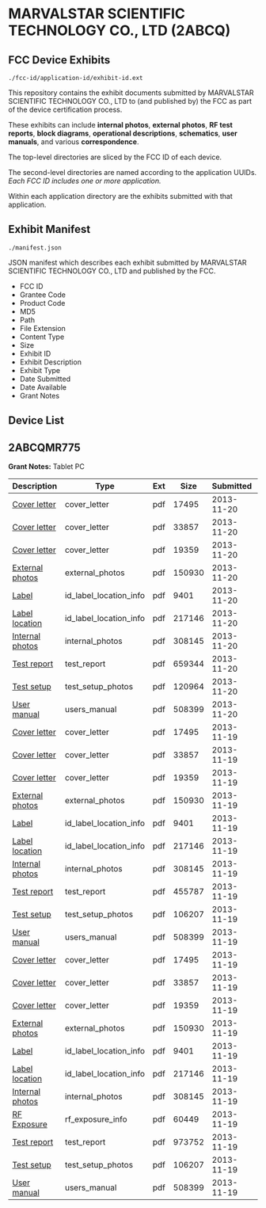 # MARVALSTAR SCIENTIFIC TECHNOLOGY CO., LTD (2ABCQ)
## FCC Device Exhibits

```
./fcc-id/application-id/exhibit-id.ext
```

This repository contains the exhibit documents submitted by MARVALSTAR SCIENTIFIC TECHNOLOGY CO., LTD to (and published by) the FCC as part of the device certification process.

These exhibits can include **internal photos**, **external photos**, **RF test reports**, **block diagrams**, **operational descriptions**, **schematics**, **user manuals**, and various **correspondence**.

The top-level directories are sliced by the FCC ID of each device.

The second-level directories are named according to the application UUIDs. *Each FCC ID includes one or more application.*

Within each application directory are the exhibits submitted with that application. 

## Exhibit Manifest

```
./manifest.json
```

JSON manifest which describes each exhibit submitted by MARVALSTAR SCIENTIFIC TECHNOLOGY CO., LTD and published by the FCC.

- FCC ID
- Grantee Code
- Product Code
- MD5
- Path
- File Extension
- Content Type
- Size
- Exhibit ID
- Exhibit Description
- Exhibit Type
- Date Submitted
- Date Available
- Grant Notes

## Device List
## 2ABCQMR775
**Grant Notes:** Tablet PC

| Description | Type | Ext | Size | Submitted | Available |
| ----------- | ---- | --- | ---- | --------- | --------- |
| [Cover letter](2ABCQMR775/a355ea8891e9a998161cfc4c3f56da20/2122468.pdf) | cover_letter | pdf | 17495 | 2013-11-20 | 2013-11-20 |
| [Cover letter](2ABCQMR775/a355ea8891e9a998161cfc4c3f56da20/2122469.pdf) | cover_letter | pdf | 33857 | 2013-11-20 | 2013-11-20 |
| [Cover letter](2ABCQMR775/a355ea8891e9a998161cfc4c3f56da20/2122470.pdf) | cover_letter | pdf | 19359 | 2013-11-20 | 2013-11-20 |
| [External photos](2ABCQMR775/a355ea8891e9a998161cfc4c3f56da20/2122471.pdf) | external_photos | pdf | 150930 | 2013-11-20 | 2013-11-20 |
| [Label](2ABCQMR775/a355ea8891e9a998161cfc4c3f56da20/2122472.pdf) | id_label_location_info | pdf | 9401 | 2013-11-20 | 2013-11-20 |
| [Label location](2ABCQMR775/a355ea8891e9a998161cfc4c3f56da20/2122473.pdf) | id_label_location_info | pdf | 217146 | 2013-11-20 | 2013-11-20 |
| [Internal photos](2ABCQMR775/a355ea8891e9a998161cfc4c3f56da20/2122481.pdf) | internal_photos | pdf | 308145 | 2013-11-20 | 2013-11-20 |
| [Test report](2ABCQMR775/a355ea8891e9a998161cfc4c3f56da20/2123001.pdf) | test_report | pdf | 659344 | 2013-11-20 | 2013-11-20 |
| [Test setup](2ABCQMR775/a355ea8891e9a998161cfc4c3f56da20/2123002.pdf) | test_setup_photos | pdf | 120964 | 2013-11-20 | 2013-11-20 |
| [User manual](2ABCQMR775/a355ea8891e9a998161cfc4c3f56da20/2122480.pdf) | users_manual | pdf | 508399 | 2013-11-20 | 2013-11-20 |
| [Cover letter](2ABCQMR775/9e8264849e660fec09e096ae88291e5d/2122468.pdf) | cover_letter | pdf | 17495 | 2013-11-19 | 2013-11-20 |
| [Cover letter](2ABCQMR775/9e8264849e660fec09e096ae88291e5d/2122469.pdf) | cover_letter | pdf | 33857 | 2013-11-19 | 2013-11-20 |
| [Cover letter](2ABCQMR775/9e8264849e660fec09e096ae88291e5d/2122470.pdf) | cover_letter | pdf | 19359 | 2013-11-19 | 2013-11-20 |
| [External photos](2ABCQMR775/9e8264849e660fec09e096ae88291e5d/2122471.pdf) | external_photos | pdf | 150930 | 2013-11-19 | 2013-11-20 |
| [Label](2ABCQMR775/9e8264849e660fec09e096ae88291e5d/2122472.pdf) | id_label_location_info | pdf | 9401 | 2013-11-19 | 2013-11-20 |
| [Label location](2ABCQMR775/9e8264849e660fec09e096ae88291e5d/2122473.pdf) | id_label_location_info | pdf | 217146 | 2013-11-19 | 2013-11-20 |
| [Internal photos](2ABCQMR775/9e8264849e660fec09e096ae88291e5d/2122481.pdf) | internal_photos | pdf | 308145 | 2013-11-19 | 2013-11-20 |
| [Test report](2ABCQMR775/9e8264849e660fec09e096ae88291e5d/2122492.pdf) | test_report | pdf | 455787 | 2013-11-19 | 2013-11-20 |
| [Test setup](2ABCQMR775/9e8264849e660fec09e096ae88291e5d/2122479.pdf) | test_setup_photos | pdf | 106207 | 2013-11-19 | 2013-11-20 |
| [User manual](2ABCQMR775/9e8264849e660fec09e096ae88291e5d/2122480.pdf) | users_manual | pdf | 508399 | 2013-11-19 | 2013-11-20 |
| [Cover letter](2ABCQMR775/df67f5da144f52fbc6a17c75ff910b5c/2122468.pdf) | cover_letter | pdf | 17495 | 2013-11-19 | 2013-11-20 |
| [Cover letter](2ABCQMR775/df67f5da144f52fbc6a17c75ff910b5c/2122469.pdf) | cover_letter | pdf | 33857 | 2013-11-19 | 2013-11-20 |
| [Cover letter](2ABCQMR775/df67f5da144f52fbc6a17c75ff910b5c/2122470.pdf) | cover_letter | pdf | 19359 | 2013-11-19 | 2013-11-20 |
| [External photos](2ABCQMR775/df67f5da144f52fbc6a17c75ff910b5c/2122471.pdf) | external_photos | pdf | 150930 | 2013-11-19 | 2013-11-20 |
| [Label](2ABCQMR775/df67f5da144f52fbc6a17c75ff910b5c/2122472.pdf) | id_label_location_info | pdf | 9401 | 2013-11-19 | 2013-11-20 |
| [Label location](2ABCQMR775/df67f5da144f52fbc6a17c75ff910b5c/2122473.pdf) | id_label_location_info | pdf | 217146 | 2013-11-19 | 2013-11-20 |
| [Internal photos](2ABCQMR775/df67f5da144f52fbc6a17c75ff910b5c/2122481.pdf) | internal_photos | pdf | 308145 | 2013-11-19 | 2013-11-20 |
| [RF Exposure](2ABCQMR775/df67f5da144f52fbc6a17c75ff910b5c/2122476.pdf) | rf_exposure_info | pdf | 60449 | 2013-11-19 | 2013-11-20 |
| [Test report](2ABCQMR775/df67f5da144f52fbc6a17c75ff910b5c/2122478.pdf) | test_report | pdf | 973752 | 2013-11-19 | 2013-11-20 |
| [Test setup](2ABCQMR775/df67f5da144f52fbc6a17c75ff910b5c/2122479.pdf) | test_setup_photos | pdf | 106207 | 2013-11-19 | 2013-11-20 |
| [User manual](2ABCQMR775/df67f5da144f52fbc6a17c75ff910b5c/2122480.pdf) | users_manual | pdf | 508399 | 2013-11-19 | 2013-11-20 |
